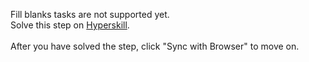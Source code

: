 Fill blanks tasks are not supported yet. <br>Solve this step on <a href="https://hyperskill.org/learn/step/39580">Hyperskill</a>. <br><br>After you have solved the step, click "Sync with Browser"  to move on.